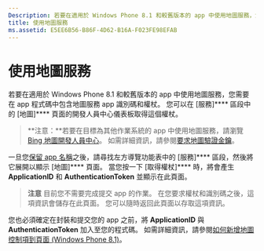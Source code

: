 ```yaml
---
Description: 若要在適用於 Windows Phone 8.1 和較舊版本的 app 中使用地圖服務，您需要在 app 程式碼中包含地圖服務應用程式識別碼和權杖。 您可以在 [服務] 區段中的 [地圖] 頁面的開發人員中心儀表板取得這個權杖。
title: 使用地圖服務
ms.assetid: E5EE6B56-B86F-4D62-B16A-F023FE98EFAB
---
```


# 使用地圖服務


若要在適用於 Windows Phone 8.1 和較舊版本的 app 中使用地圖服務，您需要在 app 程式碼中包含地圖服務 app 識別碼和權杖。 您可以在 [服務]**** 區段中的 [地圖]**** 頁面的開發人員中心儀表板取得這個權杖。

> **注意：**若要在目標為其他作業系統的 app 中使用地圖服務，請瀏覽 [Bing 地圖開發人員中心](http://go.microsoft.com/fwlink/p/?LinkId=614880)。 如需詳細資訊，請參閱[要求地圖驗證金鑰](https://msdn.microsoft.com/library/windows/apps/mt219694)。

一旦您[保留 app 名稱](create-your-app-by-reserving-a-name.md)之後，請尋找左方導覽功能表中的 [服務]**** 區段，然後將它展開以顯示 [地圖]**** 頁面。 當您按一下 [取得權杖]**** 時，將會產生 **ApplicationID** 和 **AuthenticationToken** 並顯示在此頁面。

> **注意** 目前您不需要完成提交 app 的作業。 在您要求權杖和識別碼之後，這項資訊會儲存在此頁面。 您可以隨時返回此頁面以存取這項資訊。

您也必須確定在封裝和提交您的 app 之前，將 **ApplicationID** 與 **AuthenticationToken** 加入至您的程式碼。 如需詳細資訊，請參閱[如何新增地圖控制項到頁面 (Windows Phone 8.1)](http://go.microsoft.com/fwlink/p/?LinkId=614882)。

 

 






<!--HONumber=Mar16_HO1-->


